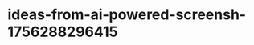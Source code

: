 # ideas-from-ai-powered-screensh-1756288296415
```json [ { "title": "Text Extraction for Social Media Insights", "description": "أداة تستخدم الذكاء الاصطناعي لتحليل النصوص المستخرجة من لقطات الشاشة لمحتوى وسائل التواصل الاجتماعي، مما يوفر تحليلات حول الاتجاهات والمشاعر.", "mvp_plan": "إنشاء واجهة مستخدم بسيطة لتحميل لقطات الشاشة، استخدام مكتبة OCR لاستخراج النصوص، ثم تطبيق خوارزميات تحليل ال...

